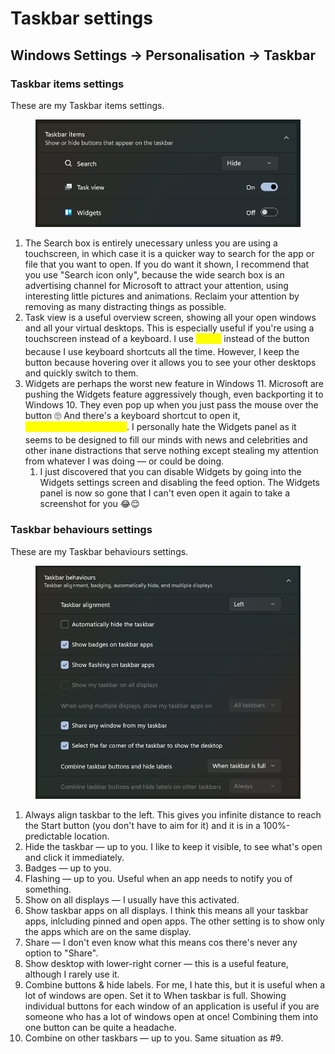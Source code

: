 # Taskbar settings

## Windows Settings → Personalisation → Taskbar

### Taskbar items settings

These are my Taskbar items settings.

<figure><img src="../../.gitbook/assets/image (2) (1) (1).png" alt=""><figcaption></figcaption></figure>

1. The Search box is entirely unecessary unless you are using a touchscreen, in which case it is a quicker way to search for the app or file that you want to open. If you do want it shown, I recommend that you use "Search icon only", because the wide search box is an advertising channel for Microsoft to attract your attention, using interesting little pictures and animations. Reclaim your attention by removing as many distracting things as possible.
2. Task view is a useful overview screen, showing all your open windows and all your virtual desktops. This is especially useful if you're using a touchscreen instead of a keyboard. I use <mark style="color:yellow;">`🪟+Tab`</mark> instead of the button because I use keyboard shortcuts all the time. However, I keep the button because hovering over it allows you to see your other desktops and quickly switch to them.
3. Widgets are perhaps the worst new feature in Windows 11. Microsoft are pushing the Widgets feature aggressively though, even backporting it to Windows 10. They even pop up when you just pass the mouse over the button 🙄 And there's a keyboard shortcut to open it, \
   <mark style="color:yellow;">`🪟+Ctrl+Shift+Backspace`</mark>. I personally hate the Widgets panel as it seems to be designed to fill our minds with news and celebrities and other inane distractions that serve nothing except stealing my attention from whatever I was doing — or could be doing.
   1. I just discovered that you can disable Widgets by going into the Widgets settings screen and disabling the feed option. The Widgets panel is now so gone that I can't even open it again to take a screenshot for you 😂😌

### Taskbar behaviours settings

These are my Taskbar behaviours settings.

<figure><img src="../../.gitbook/assets/image (3) (1) (1).png" alt=""><figcaption></figcaption></figure>

1. Always align taskbar to the left. This gives you infinite distance to reach the Start button (you don't have to aim for it) and it is in a 100%-predictable location.
2. Hide the taskbar — up to you. I like to keep it visible, to see what's open and click it immediately.
3. Badges — up to you.
4. Flashing — up to you. Useful when an app needs to notify you of something.
5. Show on all displays — I usually have this activated.
6. Show taskbar apps on all displays. I think this means all your taskbar apps, inlcluding pinned and open apps. The other setting is to show only the apps which are on the same display.
7. Share — I don't even know what this means cos there's never any option to "Share".
8. Show desktop with lower-right corner — this is a useful feature, although I rarely use it.
9. Combine buttons & hide labels. For me, I hate this, but it is useful when a lot of windows are open. Set it to When taskbar is full. Showing individual buttons for each window of an application is useful if you are someone who has a lot of windows open at once! Combining them into one button can be quite a headache.&#x20;
10. Combine on other taskbars — up to you. Same situation as #9.&#x20;

